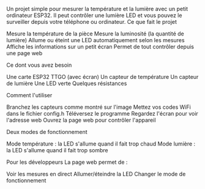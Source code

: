Un projet simple pour mesurer la température et la lumière avec un petit ordinateur ESP32. Il peut contrôler une lumière LED et vous pouvez le surveiller depuis votre téléphone ou ordinateur.
Ce que fait le projet

Mesure la température de la pièce
Mesure la luminosité (la quantité de lumière)
Allume ou éteint une LED automatiquement selon les mesures
Affiche les informations sur un petit écran
Permet de tout contrôler depuis une page web

Ce dont vous avez besoin

Une carte ESP32 TTGO (avec écran)
Un capteur de température
Un capteur de lumière
Une LED verte
Quelques résistances

Comment l'utiliser

Branchez les capteurs comme montré sur l'image
Mettez vos codes WiFi dans le fichier config.h
Téléversez le programme
Regardez l'écran pour voir l'adresse web
Ouvrez la page web pour contrôler l'appareil

Deux modes de fonctionnement

Mode température : la LED s'allume quand il fait trop chaud
Mode lumière : la LED s'allume quand il fait trop sombre

Pour les développeurs
La page web permet de :

Voir les mesures en direct
Allumer/éteindre la LED
Changer le mode de fonctionnement
